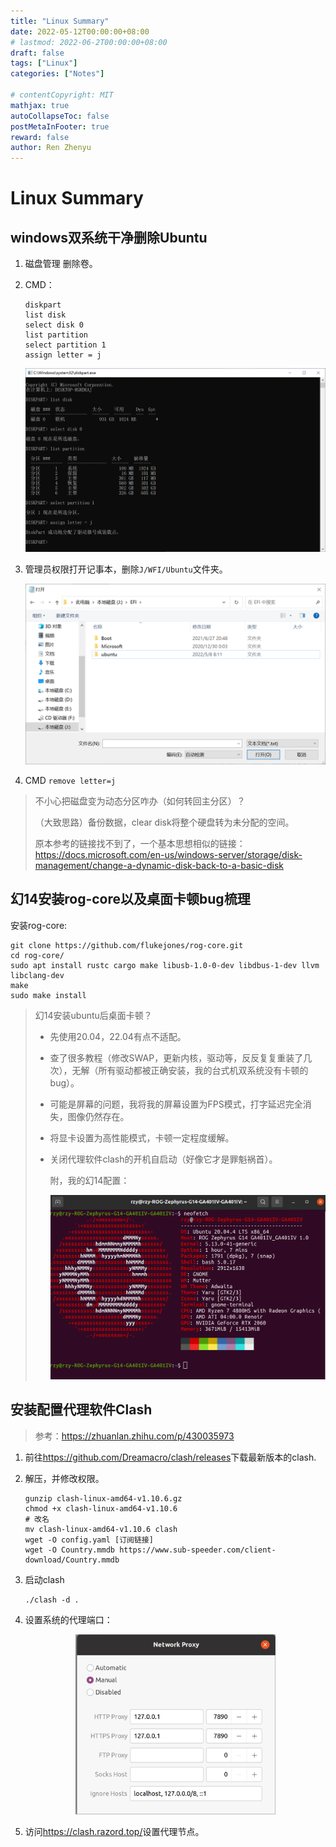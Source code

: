```yaml
---
title: "Linux Summary"
date: 2022-05-12T00:00:00+08:00
# lastmod: 2022-06-2T00:00:00+08:00
draft: false
tags: ["Linux"]
categories: ["Notes"]

# contentCopyright: MIT
mathjax: true
autoCollapseToc: false
postMetaInFooter: true
reward: false
author: Ren Zhenyu
---
```


# Linux Summary

## windows双系统干净删除Ubuntu

1. 磁盘管理 删除卷。

2. CMD：

   ```
   diskpart
   list disk
   select disk 0
   list partition
   select partition 1
   assign letter = j
   ```

   ![image-20220512205919353](../../linux.assets/image-20220512205919353.png)

3. 管理员权限打开记事本，删除`J/WFI/Ubuntu`文件夹。

   ![image-20220512210227664](../../linux.assets/image-20220512210227664.png)

4. CMD `remove letter=j`

> 不小心把磁盘变为动态分区咋办（如何转回主分区）？
>
> （大致思路）备份数据，clear disk将整个硬盘转为未分配的空间。
>
> 原本参考的链接找不到了，一个基本思想相似的链接：<https://docs.microsoft.com/en-us/windows-server/storage/disk-management/change-a-dynamic-disk-back-to-a-basic-disk>

##  幻14安装rog-core以及桌面卡顿bug梳理

安装rog-core:

```
git clone https://github.com/flukejones/rog-core.git
cd rog-core/
sudo apt install rustc cargo make libusb-1.0-0-dev libdbus-1-dev llvm libclang-dev
make
sudo make install
```

> 幻14安装ubuntu后桌面卡顿？
>
> + 先使用20.04，22.04有点不适配。
>
> + 查了很多教程（修改SWAP，更新内核，驱动等，反反复复重装了几次），无解（所有驱动都被正确安装，我的台式机双系统没有卡顿的bug）。
>
> + 可能是屏幕的问题，我将我的屏幕设置为FPS模式，打字延迟完全消失，图像仍然存在。
>
> + 将显卡设置为高性能模式，卡顿一定程度缓解。
>
> + 关闭代理软件clash的开机自启动（好像它才是罪魁祸首）。
>
>   附，我的幻14配置：
>
>   ![rog_ubuntu](../../linux.assets/rog_ubuntu.png)

## 安装配置代理软件Clash

> 参考：<https://zhuanlan.zhihu.com/p/430035973>

1. 前往<https://github.com/Dreamacro/clash/releases>下载最新版本的clash.

2. 解压，并修改权限。

   ```
   gunzip clash-linux-amd64-v1.10.6.gz
   chmod +x clash-linux-amd64-v1.10.6
   # 改名
   mv clash-linux-amd64-v1.10.6 clash
   wget -O config.yaml [订阅链接]
   wget -O Country.mmdb https://www.sub-speeder.com/client-download/Country.mmdb
   ```

3. 启动clash

   ```
   ./clash -d .
   ```

4. 设置系统的代理端口：

   <center><img src="../../linux.assets/proxy.png" style="zoom:35%;"/></center>

5. 访问<https://clash.razord.top/>设置代理节点。